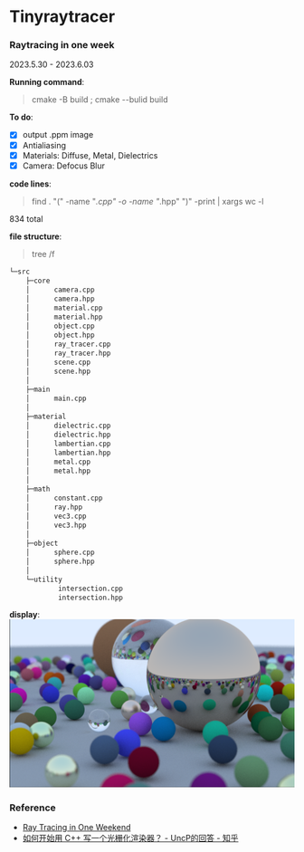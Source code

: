 # Tinyraytracer

### Raytracing in one week
2023.5.30 - 2023.6.03

**Running command**:
> cmake -B build ; cmake --bulid build

**To do**:
- [x] output .ppm image
- [x] Antialiasing
- [x] Materials: Diffuse, Metal, Dielectrics
- [x] Camera: Defocus Blur

**code lines**:
> find . "(" -name "*.cpp" -o -name "*.hpp" ")" -print | xargs wc -l

834 total

**file structure**:
> tree /f
```
└─src
    ├─core
    │      camera.cpp
    │      camera.hpp
    │      material.cpp
    │      material.hpp
    │      object.cpp
    │      object.hpp
    │      ray_tracer.cpp
    │      ray_tracer.hpp
    │      scene.cpp
    │      scene.hpp
    │
    ├─main
    │      main.cpp
    │
    ├─material
    │      dielectric.cpp
    │      dielectric.hpp
    │      lambertian.cpp
    │      lambertian.hpp
    │      metal.cpp
    │      metal.hpp
    │
    ├─math
    │      constant.cpp
    │      ray.hpp
    │      vec3.cpp
    │      vec3.hpp
    │
    ├─object
    │      sphere.cpp
    │      sphere.hpp
    │
    └─utility
            intersection.cpp
            intersection.hpp
```    

**display**:
![](image/random_scene.png)

### Reference

- [Ray Tracing in One Weekend](https://raytracing.github.io/books/RayTracingInOneWeekend.html)
- [如何开始用 C++ 写一个光栅化渲染器？ - UncP的回答 - 知乎](https://www.zhihu.com/question/24786878/answer/127484388)
